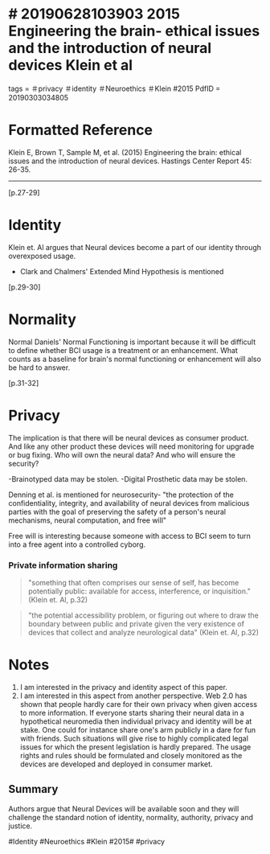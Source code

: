 # \# 20190628103903 2015 Engineering the brain- ethical issues and the introduction of neural devices Klein et al

tags = ＃privacy ＃identity ＃Neuroethics ＃Klein \#2015 PdfID = 20190303034805

# Formatted Reference

Klein E, Brown T, Sample M, et al. (2015) Engineering the brain: ethical issues and the introduction of neural devices. Hastings Center Report 45: 26-35.

------------------------------------------------------------------------

\[p.27-29\]

# Identity

Klein et. Al argues that Neural devices become a part of our identity through overexposed usage.

-   Clark and Chalmers\' Extended Mind Hypothesis is mentioned

\[p.29-30\]

# Normality

Normal Daniels\' Normal Functioning is important because it will be difficult to define whether BCI usage is a treatment or an enhancement. What counts as a baseline for brain\'s normal functioning or enhancement will also be hard to answer.

\[p.31-32\]

# Privacy

The implication is that there will be neural devices as consumer product. And like any other product these devices will need monitoring for upgrade or bug fixing. Who will own the neural data? And who will ensure the security?

-Brainotyped data may be stolen. -Digital Prosthetic data may be stolen.

Denning et al. is mentioned for neurosecurity- "the protection of the confidentiality, integrity, and availability of neural devices from malicious parties with the goal of preserving the safety of a person's neural mechanisms, neural computation, and free will"

Free will is interesting because someone with access to BCI seem to turn into a free agent into a controlled cyborg.

### Private information sharing

> \"something that often comprises our sense of self, has become potentially public: available for access, interference, or inquisition.\" (Klein et. Al, p.32)

> \"the potential accessibility problem, or figuring out where to draw the boundary between public and private given the very existence of devices that collect and analyze neurological data\" (Klein et. Al, p.32)

# Notes

1.  I am interested in the privacy and identity aspect of this paper.
2.  I am interested in this aspect from another perspective. Web 2.0 has shown that people hardly care for their own privacy when given access to more information. If everyone starts sharing their neural data in a hypothetical neuromedia then individual privacy and identity will be at stake. One could for instance share one\'s arm publicly in a dare for fun with friends. Such situations will give rise to highly complicated legal issues for which the present legislation is hardly prepared. The usage rights and rules should be formulated and closely monitored as the devices are developed and deployed in consumer market.

## Summary

Authors argue that Neural Devices will be available soon and they will challenge the standard notion of identity, normality, authority, privacy and justice.

\#Identity \#Neuroethics \#Klein \#2015\# \#privacy
